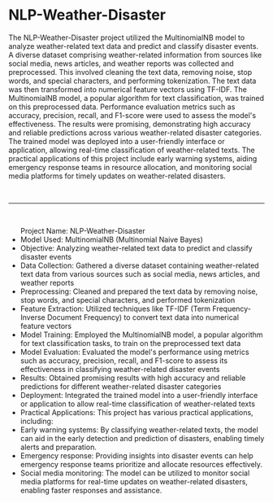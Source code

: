 # NLP-Weather-Disaster



<p align="left">The NLP-Weather-Disaster project utilized the MultinomialNB model to analyze weather-related text data and predict and classify disaster events. A diverse dataset comprising weather-related information from sources like social media, news articles, and weather reports was collected and preprocessed. This involved cleaning the text data, removing noise, stop words, and special characters, and performing tokenization. The text data was then transformed into numerical feature vectors using TF-IDF. The MultinomialNB model, a popular algorithm for text classification, was trained on this preprocessed data. Performance evaluation metrics such as accuracy, precision, recall, and F1-score were used to assess the model's effectiveness. The results were promising, demonstrating high accuracy and reliable predictions across various weather-related disaster categories. The trained model was deployed into a user-friendly interface or application, allowing real-time classification of weather-related texts. The practical applications of this project include early warning systems, aiding emergency response teams in resource allocation, and monitoring social media platforms for timely updates on weather-related disasters.</p>
<br>
<hr>
<br>
<ul>
Project Name: NLP-Weather-Disaster
<br>

<li>Model Used: MultinomialNB (Multinomial Naive Bayes)</li>

<li>Objective: Analyzing weather-related text data to predict and classify disaster events</li>

<li>Data Collection: Gathered a diverse dataset containing weather-related text data from various sources such as social media, news articles, and weather reports</li>

<li>Preprocessing: Cleaned and prepared the text data by removing noise, stop words, and special characters, and performed tokenization</li>

<li>Feature Extraction: Utilized techniques like TF-IDF (Term Frequency-Inverse Document Frequency) to convert text data into numerical feature vectors</li>

<li>Model Training: Employed the MultinomialNB model, a popular algorithm for text classification tasks, to train on the preprocessed text data</li>

<li>Model Evaluation: Evaluated the model's performance using metrics such as accuracy, precision, recall, and F1-score to assess its effectiveness in classifying weather-related disaster events</li>

<li>Results: Obtained promising results with high accuracy and reliable predictions for different weather-related disaster categories</li>

<li>Deployment: Integrated the trained model into a user-friendly interface or application to allow real-time classification of weather-related texts</li>

<li>Practical Applications: This project has various practical applications, including:</li>

<li>Early warning systems: By classifying weather-related texts, the model can aid in the early detection and prediction of disasters, enabling timely alerts and preparation.</li>

<li>Emergency response: Providing insights into disaster events can help emergency response teams prioritize and allocate resources effectively.</li>

<li>Social media monitoring: The model can be utilized to monitor social media platforms for real-time updates on weather-related disasters, enabling faster responses and assistance.</li>
</ul>
